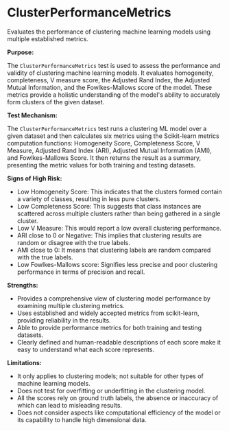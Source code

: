 # ClusterPerformanceMetrics

Evaluates the performance of clustering machine learning models using multiple established metrics.

**Purpose:**

The `ClusterPerformanceMetrics` test is used to assess the performance and validity of clustering machine learning
models. It evaluates homogeneity, completeness, V measure score, the Adjusted Rand Index, the Adjusted Mutual
Information, and the Fowlkes-Mallows score of the model. These metrics provide a holistic understanding of the
model's ability to accurately form clusters of the given dataset.

**Test Mechanism:**

The `ClusterPerformanceMetrics` test runs a clustering ML model over a given dataset and then calculates six
metrics using the Scikit-learn metrics computation functions: Homogeneity Score, Completeness Score, V Measure,
Adjusted Rand Index (ARI), Adjusted Mutual Information (AMI), and Fowlkes-Mallows Score. It then returns the result
as a summary, presenting the metric values for both training and testing datasets.

**Signs of High Risk:**

- Low Homogeneity Score: This indicates that the clusters formed contain a variety of classes, resulting in less
pure clusters.
- Low Completeness Score: This suggests that class instances are scattered across multiple clusters rather than
being gathered in a single cluster.
- Low V Measure: This would report a low overall clustering performance.
- ARI close to 0 or Negative: This implies that clustering results are random or disagree with the true labels.
- AMI close to 0: It means that clustering labels are random compared with the true labels.
- Low Fowlkes-Mallows score: Signifies less precise and poor clustering performance in terms of precision and
recall.

**Strengths:**

- Provides a comprehensive view of clustering model performance by examining multiple clustering metrics.
- Uses established and widely accepted metrics from scikit-learn, providing reliability in the results.
- Able to provide performance metrics for both training and testing datasets.
- Clearly defined and human-readable descriptions of each score make it easy to understand what each score
represents.

**Limitations:**

- It only applies to clustering models; not suitable for other types of machine learning models.
- Does not test for overfitting or underfitting in the clustering model.
- All the scores rely on ground truth labels, the absence or inaccuracy of which can lead to misleading results.
- Does not consider aspects like computational efficiency of the model or its capability to handle high dimensional
data.